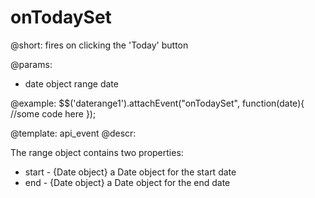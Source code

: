 onTodaySet
=============

@short:
	fires on clicking the 'Today' button

@params:
- date		object		range date


@example:
$$('daterange1').attachEvent("onTodaySet", function(date){
    //some code here 
});

@template:	api_event
@descr:

The range object contains two properties:

- start - {Date object} a Date object for the start date
- end - {Date object} a Date object for the end date



